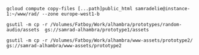 `gcloud compute copy-files [...path]public_html samradelie@instance-1:~/www/rad/ --zone europe-west1-b`

`gsutil -m cp -r /Volumes/Fatboy/Work/alhambra/prototypes/random-audio/assets  gs://samrad-alhambra/prototype1/assets`

`gsutil -m cp -r /Volumes/Fatboy/Work/alhambra/www-assets/prototype2/  gs://samrad-alhambra/www-assets/prototype2`